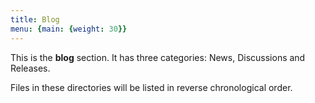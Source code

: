 ```yaml
---
title: Blog
menu: {main: {weight: 30}}
---
```


This is the **blog** section. It has three categories: News, Discussions and Releases.

Files in these directories will be listed in reverse chronological order.
